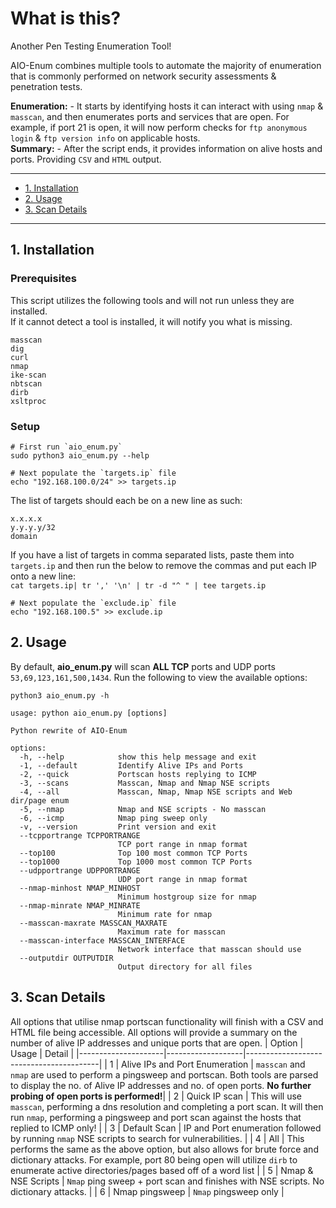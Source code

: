 # What is this? 
Another Pen Testing Enumeration Tool!

AIO-Enum combines multiple tools to automate the majority of enumeration that is commonly performed on network security assessments & penetration tests.  

**Enumeration:** - It starts by identifying hosts it can interact with using `nmap` & `masscan`, and then enumerates ports and services that are open. For example, if port 21 is open, it will now perform checks for `ftp anonymous login` & `ftp version info` on applicable hosts.  
**Summary:** - After the script ends, it provides information on alive hosts and ports. Providing `CSV` and `HTML` output.

---

- [1. Installation](#1-installation)
- [2. Usage](#2-usage)
- [3. Scan Details](#3-scan-details)

---

## 1. Installation

### Prerequisites
This script utilizes the following tools and will not run unless they are installed.  
If it cannot detect a tool is installed, it will notify you what is missing.
``` 
masscan
dig
curl
nmap
ike-scan
nbtscan
dirb
xsltproc
```
### Setup
```
# First run `aio_enum.py`
sudo python3 aio_enum.py --help
```
```
# Next populate the `targets.ip` file
echo "192.168.100.0/24" >> targets.ip
```
The list of targets should each be on a new line as such:  
```
x.x.x.x  
y.y.y.y/32  
domain  
```

If you have a list of targets in comma separated lists, paste them into `targets.ip` and then run the below to remove the commas and put each IP onto a new line:  
`cat targets.ip| tr ',' '\n' | tr -d "^ " | tee targets.ip`

```
# Next populate the `exclude.ip` file
echo "192.168.100.5" >> exclude.ip
```

## 2. Usage
By default, **aio_enum.py** will scan **ALL TCP** ports and UDP ports `53,69,123,161,500,1434`.
Run the following to view the available options:
```
python3 aio_enum.py -h
```
```
usage: python aio_enum.py [options]

Python rewrite of AIO-Enum

options:
  -h, --help            show this help message and exit
  -1, --default         Identify Alive IPs and Ports
  -2, --quick           Portscan hosts replying to ICMP
  -3, --scans           Masscan, Nmap and Nmap NSE scripts
  -4, --all             Masscan, Nmap, Nmap NSE scripts and Web dir/page enum
  -5, --nmap            Nmap and NSE scripts - No masscan
  -6, --icmp            Nmap ping sweep only
  -v, --version         Print version and exit
  --tcpportrange TCPPORTRANGE
                        TCP port range in nmap format
  --top100              Top 100 most common TCP Ports
  --top1000             Top 1000 most common TCP Ports
  --udpportrange UDPPORTRANGE
                        UDP port range in nmap format
  --nmap-minhost NMAP_MINHOST
                        Minimum hostgroup size for nmap
  --nmap-minrate NMAP_MINRATE
                        Minimum rate for nmap
  --masscan-maxrate MASSCAN_MAXRATE
                        Maximum rate for masscan
  --masscan-interface MASSCAN_INTERFACE
                        Network interface that masscan should use
  --outputdir OUTPUTDIR
                        Output directory for all files

```


## 3. Scan Details
All options that utilise nmap portscan functionality will finish with a CSV and HTML file being accessible.
All options will provide a summary on the number of alive IP addresses and unique ports that are open.
|              Option | Usage            | Detail                           |
|---------------------|-------------------|-----------------------------------------|
|  1  | Alive IPs and Port Enumeration  |  `masscan` and `nmap` are used to perform a pingsweep and portscan. Both tools are parsed to display the no. of Alive IP addresses and no. of open ports. **No further probing of open ports is performed!**|
|  2 | Quick IP scan                   |  This will use `masscan`, performing a dns resolution and completing a port scan. It will then run `nmap`, performing a pingsweep and port scan against the hosts that replied to ICMP only! |
|  3 | Default Scan    |  IP and Port enumeration followed by running `nmap` NSE scripts to search for vulnerabilities. |
|  4 | All                 |  This performs the same as the above option, but also allows for brute force and dictionary attacks. For example, port 80 being open will utilize `dirb` to enumerate active directories/pages based off of a word list |
|  5 | Nmap & NSE Scripts              |  `Nmap` ping sweep + port scan and finishes with NSE scripts. No dictionary attacks. |
|  6 | Nmap pingsweep                  |  `Nmap` pingsweep only |

